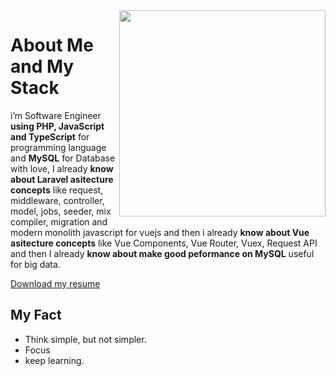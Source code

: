<!--
<img width='100%' src="https://github-readme-stats.vercel.app/api?username=albasyir&show_icons=true&theme=merko&hide_title=true&hide=stars,prs" />
-->

<img align='right' width='330px' src="https://github-readme-stats.vercel.app/api/top-langs/?username=albasyir&hide=html,css,javascript&theme=merko" />  

# About Me and My Stack

i’m Software Engineer <b>using PHP, JavaScript and TypeScript</b> for
programming language and <b>MySQL</b> for Database with love, I already <b>know about 
Laravel asitecture concepts</b> like request, middleware, controller, model, jobs, seeder, mix
compiler, migration and modern monolith javascript for vuejs and then i already 
<b>know about Vue asitecture concepts</b> like Vue Components, Vue Router, Vuex, 
Request API and then I already <b>know about make good peformance on MySQL</b> 
useful for big data.

<a href='https://s3-ap-southeast-1.amazonaws.com/glints-dashboard/resume/dcc987928240477aa4431e1c26d0ff6a.pdf' target='_blank'>Download my resume</a>

## My Fact
- Think simple, but not simpler.
- Focus
- keep learning.
